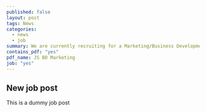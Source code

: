 ```yaml
---
published: false
layout: post
tags: News
categories: 
  - news
  - job
summary: We are currently recruiting for a Marketing/Business Development Executive.
contains_pdf: "yes"
pdf_name: JS BD Marketing
job: "yes"
---
```


## New job post
This is a dummy job post